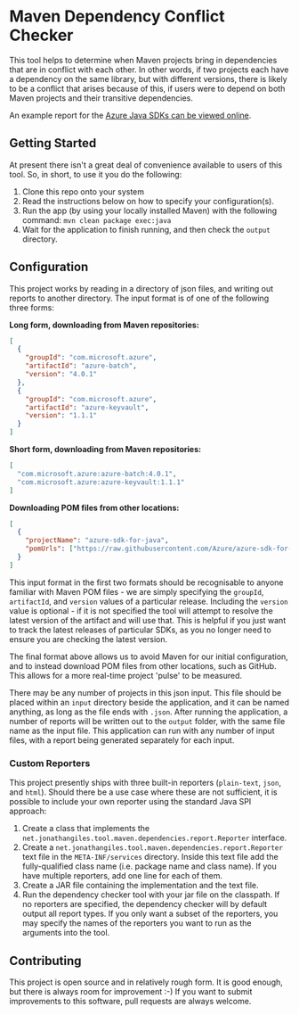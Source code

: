# Maven Dependency Conflict Checker

This tool helps to determine when Maven projects bring in  dependencies that are in conflict with each other. In other 
words, if two projects each have a dependency on the same library, but with different versions, there is likely to be
a conflict that arises because of this, if users were to depend on both Maven projects and their transitive dependencies.

An example report for the [Azure Java SDKs can be viewed online](https://azurejavadocs.z5.web.core.windows.net/dependency-conflicts.html).

## Getting Started

At present there isn't a great deal of convenience available to users of this tool. So, in short, to use it you do the 
following:

1. Clone this repo onto your system
2. Read the instructions below on how to specify your configuration(s).
3. Run the app (by using your locally installed Maven) with the following command: `mvn clean package exec:java`
4. Wait for the application to finish running, and then check the `output` directory.

## Configuration

This project works by reading in a directory of json files, and writing out reports to another directory. The input
format is of one of the following three forms:

**Long form, downloading from Maven repositories:**

```json
[
  {
    "groupId": "com.microsoft.azure",
    "artifactId": "azure-batch",
    "version": "4.0.1"
  },
  {
    "groupId": "com.microsoft.azure",
    "artifactId": "azure-keyvault",
    "version": "1.1.1"
  }
]
```

**Short form, downloading from Maven repositories:**

```json
[
  "com.microsoft.azure:azure-batch:4.0.1",
  "com.microsoft.azure:azure-keyvault:1.1.1"
]
```

**Downloading POM files from other locations:**

```json
[
  {
    "projectName": "azure-sdk-for-java",
    "pomUrls": ["https://raw.githubusercontent.com/Azure/azure-sdk-for-java/master/pom.client.xml"]
  }
]
```

This input format in the first two formats should be recognisable to anyone familiar with Maven POM files - we are simply 
specifying the `groupId`, `artifactId`, and `version` values of a particular release. Including the `version` value is 
optional - if it is not specified the tool will attempt to resolve the latest version of the artifact and will use that. 
This is helpful if you just want to track the latest releases of particular SDKs, as you no longer need to ensure you are
checking the latest version.

The final format above allows us to avoid Maven for our initial configuration, and to instead download POM files from 
other locations, such as GitHub. This allows for a more real-time project 'pulse' to be measured.

There may be any number of projects in this json input. This file should be placed within an `input` directory beside 
the application, and it can be named anything, as long as the file ends with `.json`. After
running the application, a number of reports will be written out to the `output` folder, with the same file name
as the input file. This application can run with any number of input files, with a report being generated separately for 
each input.

### Custom Reporters

This project presently ships with three built-in reporters (`plain-text`, `json`, and `html`). Should there be a use case
where these are not sufficient, it is possible to include your own reporter using the standard Java SPI approach:

1. Create a class that implements the `net.jonathangiles.tool.maven.dependencies.report.Reporter` interface.
2. Create a `net.jonathangiles.tool.maven.dependencies.report.Reporter` text file in the `META-INF/services` directory.
   Inside this text file add the fully-qualified class name (i.e. package name and class name). If you have multiple 
   reporters, add one line for each of them.
3. Create a JAR file containing the implementation and the text file.
4. Run the dependency checker tool with your jar file on the classpath. If no reporters are specified, the dependency 
   checker will by default output all report types. If you only want a subset of the reporters, you may specify the names
   of the reporters you want to run as the arguments into the tool.

## Contributing

This project is open source and in relatively rough form. It is good enough, but there is always room for improvement :-)
If you want to submit improvements to this software, pull requests are always welcome. 